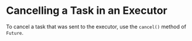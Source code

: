 # Cancelling a Task in an Executor

To cancel a task that was sent to the executor, use the `cancel()` method of `Future`.

